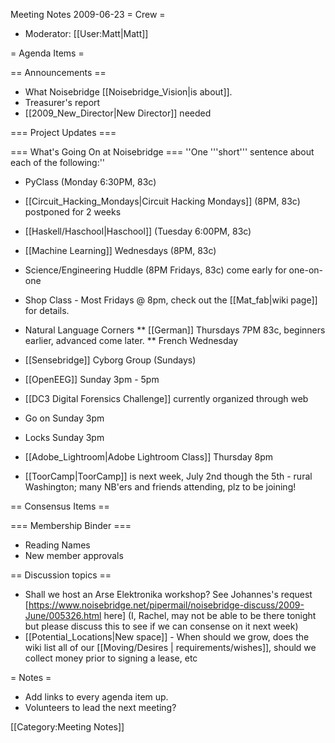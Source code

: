Meeting Notes 2009-06-23 
 = Crew =
* Moderator: [[User:Matt|Matt]]

= Agenda Items =

== Announcements ==
* What Noisebridge [[Noisebridge_Vision|is about]].
* Treasurer's report
* [[2009_New_Director|New Director]] needed

=== Project Updates ===

=== What's Going On at Noisebridge ===
''One '''short''' sentence about each of the following:''
* PyClass (Monday 6:30PM, 83c)
* [[Circuit_Hacking_Mondays|Circuit Hacking Mondays]] (8PM, 83c) postponed for 2 weeks
* [[Haskell/Haschool|Haschool]] (Tuesday 6:00PM, 83c)
* [[Machine Learning]] Wednesdays (8PM, 83c)
* Science/Engineering Huddle (8PM Fridays, 83c) come early for one-on-one
* Shop Class - Most Fridays @ 8pm, check out the [[Mat_fab|wiki page]] for details.
* Natural Language Corners
** [[German]] Thursdays 7PM 83c, beginners earlier, advanced come later.
** French Wednesday 
* [[Sensebridge]] Cyborg Group (Sundays)
* [[OpenEEG]] Sunday 3pm - 5pm
* [[DC3 Digital Forensics Challenge]] currently organized through web
* Go on Sunday 3pm
* Locks Sunday 3pm
* [[Adobe_Lightroom|Adobe Lightroom Class]] Thursday 8pm

* [[ToorCamp|ToorCamp]] is next week, July 2nd though the 5th - rural Washington; many NB'ers and friends attending, plz to be joining!

== Consensus Items ==

=== Membership Binder ===
* Reading Names
* New member approvals

== Discussion topics ==
* Shall we host an Arse Elektronika workshop?  See Johannes's request [https://www.noisebridge.net/pipermail/noisebridge-discuss/2009-June/005326.html here]  (I, Rachel, may not be able to be there tonight but please discuss this to see if we can consense on it next week)
* [[Potential_Locations|New space]] - When should we grow, does the wiki list all of our [[Moving/Desires | requirements/wishes]], should we collect money prior to signing a lease, etc

= Notes =
* Add links to every agenda item up.
* Volunteers to lead the next meeting?

[[Category:Meeting Notes]]